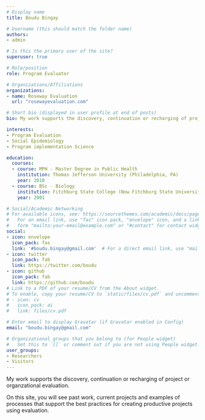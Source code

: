 ```yaml
---
# Display name
title: Boudu Bingay

# Username (this should match the folder name)
authors:
- admin

# Is this the primary user of the site?
superuser: true

# Role/position
role: Program Evaluator

# Organizations/Affiliations
organizations:
- name: Roseway Evaluation
  url: "rosewayevaluation.com"

# Short bio (displayed in user profile at end of posts)
bio: My work supports the discovery, continuation or recharging of project or organzational evaluation. 

interests:
- Program Evaluation
- Social Epidemiology
- Program implementation Science

education:
  courses:
  - course: MPH - Master Degree in Public Health
    institution: Thomas Jefferson University (Philadelphia, PA)
    year: 2010
  - course: BSc - Biology
    institution: Fitchburg State College (Now Fitchburg State University)
    year: 2001

# Social/Academic Networking
# For available icons, see: https://sourcethemes.com/academic/docs/page-builder/#icons
#   For an email link, use "fas" icon pack, "envelope" icon, and a link in the
#   form "mailto:your-email@example.com" or "#contact" for contact widget.
social:
- icon: envelope
  icon_pack: fas
  link: '#boudu.bingay@gmail.com'  # For a direct email link, use "mailto:test@example.org".
- icon: twitter
  icon_pack: fab
  link: https://twitter.com/boudu
- icon: github
  icon_pack: fab
  link: https://github.com/boudu
# Link to a PDF of your resume/CV from the About widget.
# To enable, copy your resume/CV to `static/files/cv.pdf` and uncomment the lines below.
# - icon: cv
#   icon_pack: ai
#   link: files/cv.pdf

# Enter email to display Gravatar (if Gravatar enabled in Config)
email: "boudu.bingay@gmail.com"

# Organizational groups that you belong to (for People widget)
#   Set this to `[]` or comment out if you are not using People widget.
user_groups:
- Researchers
- Visitors
---
```


My work supports the discovery, continuation or recharging of project or organzational evaluation.

On this site, you will see past work, current projects and examples of processes that support the best practices for creating productive projects using evaluation. 
